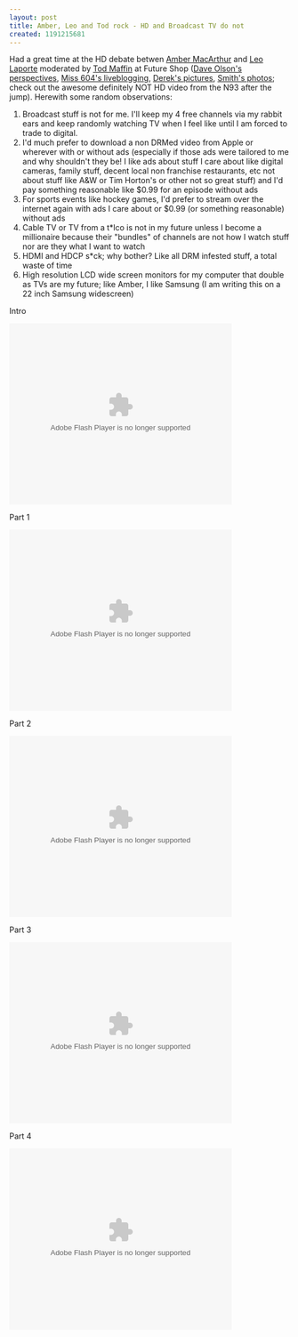 ```yaml
---
layout: post
title: Amber, Leo and Tod rock - HD and Broadcast TV do not
created: 1191215681
---
```

<p>Had a great time at the HD debate betwen <a href="http://ambermac.typepad.com/">Amber MacArthur</a> and <a href="http://leoville.com">Leo Laporte</a> moderated by <a href="http://www.todmaffin.com/blog/">Tod Maffin</a> at Future Shop (<a href="http://www.raincitystudios.com/thestandard/big-lectronics-store-working-the-social-media">Dave Olson&#39;s perspectives</a>, <a href="http://www.miss604.com/2007/09/future-shop-hdtv-debate.html">Miss 604&#39;s liveblogging</a>, <a href="http://www.penmachine.com/2007/09/leo-and-amber-debate-hdtv">Derek&#39;s pictures</a>, <a href="http://flickr.com/photos/roland/sets/72157602182263974/">Smith's photos</a>; check out the awesome definitely NOT HD video from the  N93  after the jump). Herewith some random observations:</p> <ol>   <li>Broadcast stuff is not for me. I&#39;ll keep my 4 free channels via my rabbit ears and keep randomly watching TV when I feel like until I am forced to trade to digital.</li>    <li>I&#39;d much prefer to download a non DRMed video from Apple or wherever with or without ads (especially if those ads were tailored to me and why shouldn&#39;t they be! I like ads about stuff I care about like digital cameras, family stuff, decent local non franchise restaurants, etc not about stuff like A&amp;W or Tim Horton&#39;s or other not so great stuff) and I&#39;d pay something reasonable like $0.99 for an episode without ads</li>    <li>For sports events like hockey games, I&#39;d prefer to stream over the internet again with ads I care about or $0.99 (or something reasonable) without ads</li>    <li>Cable TV or TV from a t*lco is not in my future unless I become a millionaire because their &quot;bundles&quot; of channels are not how I watch stuff nor are they what I want to watch</li>    <li>HDMI and HDCP s*ck; why bother? Like all DRM infested stuff, a total waste of time</li>    <li>High resolution LCD wide screen monitors for my computer that double as TVs are my future; like Amber, I like Samsung (I am writing this on a 22 inch Samsung widescreen)</li>   </ol> 
   
<!-- break -->  

<p>Intro</p>

<embed style="width:400px; height:326px;" id="VideoPlayback" type="application/x-shockwave-flash" src="http://video.google.com/googleplayer.swf?docId=9128946250894104949&hl=en-CA" flashvars=""> </embed>

<p>Part 1</p>

<embed style="width:400px; height:326px;" id="VideoPlayback" type="application/x-shockwave-flash" src="http://video.google.com/googleplayer.swf?docId=-1536118850366156935&hl=en-CA" flashvars=""> </embed>

<p>Part 2</p>

<embed style="width:400px; height:326px;" id="VideoPlayback" type="application/x-shockwave-flash" src="http://video.google.com/googleplayer.swf?docId=2372880017829973047&hl=en-CA" flashvars=""> </embed>

<p>Part 3</p>

<embed style="width:400px; height:326px;" id="VideoPlayback" type="application/x-shockwave-flash" src="http://video.google.com/googleplayer.swf?docId=7488132426920075881&hl=en-CA" flashvars=""> </embed>

<p>Part 4</p>

<embed style="width:400px; height:326px;" id="VideoPlayback" type="application/x-shockwave-flash" src="http://video.google.com/googleplayer.swf?docId=-4440175931182103859&hl=en-CA" flashvars=""> </embed>
